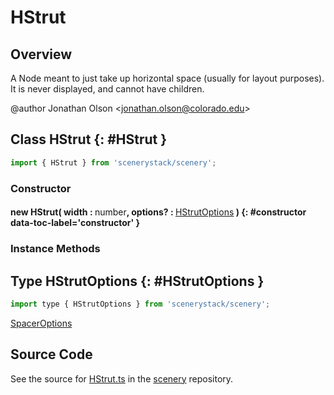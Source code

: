 # HStrut

## Overview

A Node meant to just take up horizontal space (usually for layout purposes).
It is never displayed, and cannot have children.

@author Jonathan Olson &lt;jonathan.olson@colorado.edu&gt;

## Class HStrut {: #HStrut }


```js
import { HStrut } from 'scenerystack/scenery';
```
### Constructor

#### new HStrut( width : <span style="font-weight: 400;"><span style="color: hsla(calc(var(--md-hue) + 180deg),80%,40%,1);">number</span></span>, options? : <span style="font-weight: 400;">[HStrutOptions](../scenery/HStrut.md#HStrutOptions)</span> ) {: #constructor data-toc-label='constructor' }

### Instance Methods





## Type HStrutOptions {: #HStrutOptions }


```js
import type { HStrutOptions } from 'scenerystack/scenery';
```
[SpacerOptions](../scenery/Spacer.md#SpacerOptions)



## Source Code

See the source for [HStrut.ts](https://github.com/phetsims/scenery/blob/main/js/nodes/HStrut.ts) in the [scenery](https://github.com/phetsims/scenery) repository.
